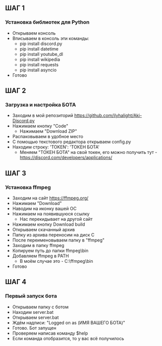 ## ШАГ 1
### Установка библиотек для Python
- Открываем консоль
- Вписываем в консоль эти команды:
  - pip install discord.py
  - pip install datetime
  - pip install youtube_dl
  - pip install wikipedia
  - pip install requests
  - pip install asyncio
- Готово

## ШАГ 2
### Загрузка и настройка БОТА
- Заходим в мой репозиторий https://github.com/ilyhalight/Aki-Discord.py
- Нажимаем кнопку "Code"
  - Нажимаем "Download ZIP"
- Распаковываем в удобное место
- С помощью текстового редактора открываем config.py
- Находим строку: 'TOKEN': 'ТОКЕН БОТА'
  - Меняем "ТОКЕН БОТА" на свой токен, его можно получить тут - https://discord.com/developers/applications/

  
## ШАГ 3
### Установка ffmpeg
- Заходим на сайт https://ffmpeg.org/
- Нажимаем "Download"
- Наводим на иконку вашей ОС
- Нажимаем на появившуюся ссылку
  - Нас перекидывает на другой сайт
- Нажимаем кнопку Download build
- Открываем скачанный архив
- Папку из архива переносим на диск С
- После переименовываем папку в "ffmpeg"
- Заходим в папку ffmpeg
- Копируем путь до папки ffmpeg\bin
- Добавляем ffmpeg в PATH
  - В моём случае это - С:\ffmpeg\bin
- Готово

## ШАГ 4
### Первый запуск бота
- Открываем папку с ботом
- Находим server.bat
- Открываем server.bat
- Ждём надписи: "Logged on as (ИМЯ ВАШЕГО БОТА)"
- Готово. Бот запущен
- Проверяем написав команду $help
- Если команда отобразится, то у вас всё получилось








